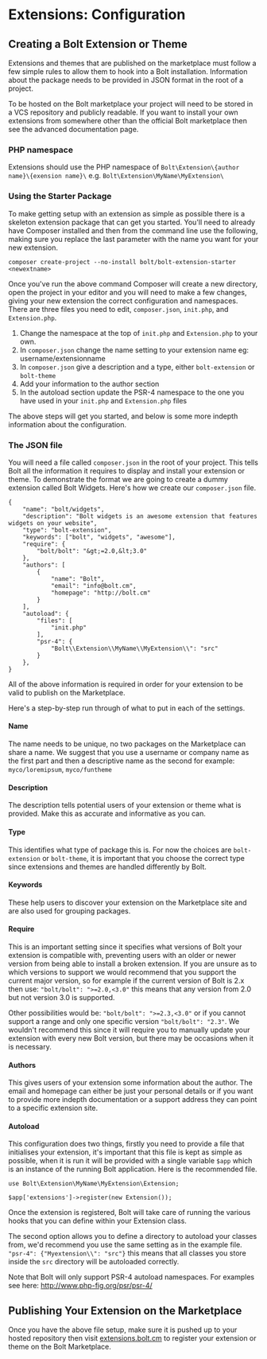 Extensions: Configuration
=========================

## Creating a Bolt Extension or Theme

Extensions and themes that are published on the marketplace must follow a few simple rules to allow them to hook into a Bolt installation. Information about the package needs to be provided in JSON format in the root of a project. 

To be hosted on the Bolt marketplace your project will need to be stored in a VCS repository and publicly readable. If you want to install your own extensions from somewhere other than the official Bolt marketplace then see the advanced documentation page.

### PHP namespace

Extensions should use the PHP namespace of `Bolt\Extension\{author name}\{exension name}\` e.g. `Bolt\Extension\MyName\MyExtension\`

### Using the Starter Package

To make getting setup with an extension as simple as possible there is a skeleton extension package that can get you started. You'll need to already have Composer installed and then from the command line use the following, making sure you replace the last parameter with the name you want for your new extension.

```
composer create-project --no-install bolt/bolt-extension-starter <newextname>
```

Once you've run the above command Composer will create a new directory, open the project in your editor and you will need to make a few changes, giving your new extension the correct configuration and namespaces. There are three files you need to edit, `composer.json`, `init.php`, and `Extension.php`.

1. Change the namespace at the top of `init.php` and `Extension.php` to your own.
2. In `composer.json` change the name setting to your extension name eg: username/extensionname
3. In `composer.json` give a description and a type, either `bolt-extension` or `bolt-theme`
4. Add your information to the author section
5. In the autoload section update the PSR-4 namespace to the one you have used in your `init.php` and `Extension.php` files

The above steps will get you started, and below is some more indepth information about the configuration.


### The JSON file

You will need a file called `composer.json` in the root of your project. This tells Bolt all the information it requires to display and install your extension or theme. To demonstrate the format we are going to create a dummy extension called Bolt Widgets. Here's how we create our `composer.json` file.

```
{
    "name": "bolt/widgets",
    "description": "Bolt widgets is an awesome extension that features widgets on your website",
    "type": "bolt-extension",
    "keywords": ["bolt", "widgets", "awesome"],
    "require": {
        "bolt/bolt": "&gt;=2.0,&lt;3.0"
    },
    "authors": [
        {
            "name": "Bolt",
            "email": "info@bolt.cm",
            "homepage": "http://bolt.cm"
        }
    ],
    "autoload": {
        "files": [
            "init.php"
        ],
        "psr-4": {
            "Bolt\\Extension\\MyName\\MyExtension\\": "src"
        }
    },
}
```


All of the above information is required in order for your extension to be valid to publish on the Marketplace.

Here's a step-by-step run through of what to put in each of the settings.

#### Name
The name needs to be unique, no two packages on the Marketplace can share a name. We suggest that you use a username or company name as the first part and then a descriptive name as the second for example: `myco/loremipsum`, `myco/funtheme`

#### Description
The description tells potential users of your extension or theme what is provided. Make this as accurate and informative as you can.

#### Type
This identifies what type of package this is. For now the choices are `bolt-extension` or `bolt-theme`, it is important that you choose the correct type since extensions and themes are handled differently by Bolt.

#### Keywords
These help users to discover your extension on the Marketplace site and are also used for grouping packages.

#### Require
This is an important setting since it specifies what versions of Bolt your extension is compatible with, preventing users with an older or newer version from being able to install a broken extension. If you are unsure as to which versions to support we would recommend that you support the current major version, so for example if the current version of Bolt is 2.x then use: `"bolt/bolt": ">=2.0,<3.0"` this means that any version from 2.0 but not version 3.0 is supported.

Other possibilities would be: `"bolt/bolt": ">=2.3,<3.0"` or if you cannot support a range and only one specific version `"bolt/bolt": "2.3"`. We wouldn't recommend this since it will require you to manually update your extension with every new Bolt version, but there may be occasions when it is necessary.

#### Authors
This gives users of your extension some information about the author. The email and homepage can either be just your personal details or if you want to provide more indepth documentation or a support address they can point to a specific extension site.

#### Autoload
This configuration does two things, firstly you need to provide a file that initialises your extension, it's important that this file is kept as simple as possible, when it is run it will be provided with a single variable `$app` which is an instance of the running Bolt application. Here is the recommended file.

```
use Bolt\Extension\MyName\MyExtension\Extension;

$app['extensions']->register(new Extension());
```

Once the extension is registered, Bolt will take care of running the various hooks that you can define within your Extension class.

The second option allows you to define a directory to autoload your classes from, we'd recommend you use the same setting as in the example file. `"psr-4": {"Myextension\\": "src"}` this means that all classes you store inside the `src` directory will be autoloaded correctly.

Note that Bolt will only support PSR-4 autoload namespaces. For examples see here: <a href="http://www.php-fig.org/psr/psr-4/">http://www.php-fig.org/psr/psr-4/</a>


## Publishing Your Extension on the Marketplace

Once you have the above file setup, make sure it is pushed up to your hosted repository then visit <a href="http://extensions.bolt.cm">extensions.bolt.cm</a> to register your extension or theme on the Bolt Marketplace.

